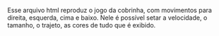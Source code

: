 Esse arquivo html reproduz o jogo da cobrinha, com movimentos para direita, esquerda, cima e baixo. 
Nele é possível setar a velocidade, o tamanho, o trajeto, as cores de tudo que é exibido.